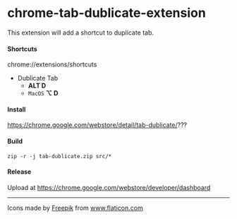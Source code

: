# chrome-tab-dublicate-extension
This extension will add a shortcut to duplicate tab.

#### Shortcuts
chrome://extensions/shortcuts
* Dublicate Tab
  * **ALT D**
  * `MacOS` **⌥ D**

#### Install
https://chrome.google.com/webstore/detail/tab-dublicate/???

#### Build
`zip -r -j tab-dublicate.zip src/*`

#### Release
Upload at https://chrome.google.com/webstore/developer/dashboard

---
<div>Icons made by <a href="https://www.freepik.com" title="Freepik">Freepik</a> from <a href="https://www.flaticon.com/" title="Flaticon">www.flaticon.com</a></div>
